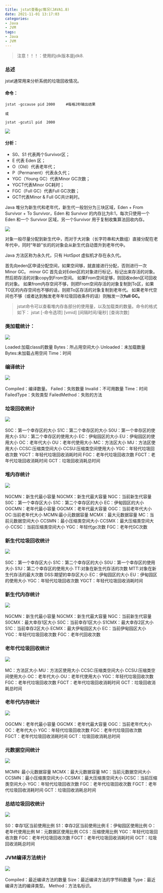 ```yaml
---
title: jstat查看gc情况(JAVA1.8)
date: 2021-11-01 13:17:03
categories: 
- Java
- JVM
tags:
- Java
- JVM
---
```

>注意！！！：使用的jdk版本是jdk8.

### 总述
jstat通常用来分析系统的垃圾回收情况。

#### 命令：

```
jstat -gccause pid 2000     #每格2秒输出结果

或

jstat -gcutil pid  2000
```

![](https://cdn.jsdelivr.net/gh/LVicBlack/IMG/root/20211101135030.png)

#### 分析：

- S0、S1 代表两个Survivor区；
- E 代表 Eden 区；
- O（Old）代表老年代；
- P（Permanent）代表永久代；
- YGC（Young GC）代表Minor GC次数；
- YGCT代表Minor GC耗时；
- FGC（Full GC）代表Full GC次数；
- GCT代表Minor & Full GC共计耗时。

Java 堆分为新生代和老年代，新生代一般划分为三块区域，Eden + From Survivor + To Survivor，Eden 和 Survivor 的内存比为8:1，每次只使用一个Eden 和一个 Survivor 区域，另一个Survivor 用于复制收集算法回收内存。

![](https://cdn.jsdelivr.net/gh/LVicBlack/IMG/root/20211101135110.png)

对象一般尽量分配到新生代中，而对于大对象（长字符串和大数组）直接分配在老年代中，同时“年龄”长的的对象会从新生代自动晋升到老年代中。

Java 方法区称为永久代，只有 HotSpot 虚拟机才存在永久代。
 

首先向eden区申请分配空间，如果空间够，就直接进行分配，否则进行一次Minor GC。
minor GC 首先会对Eden区的对象进行标记，标记出来存活的对象。然后把存活的对象copy到From空间。
如果From空间足够，则回收eden区可回收的对象。
如果from内存空间不够，则把From空间存活的对象复制到To区，如果TO区的内存空间也不够的话，则把To区存活的对象复制到老年代。
如果老年代空间也不够（或者达到触发老年年垃圾回收条件的话）则触发一次**full GC。**

>jstat命令可以查看堆内存各部分的使用量，以及加载类的数量。命令的格式如下：
>jstat [-命令选项] [vmid] [间隔时间/毫秒] [查询次数]
 

### 类加载统计：
![](https://cdn.jsdelivr.net/gh/LVicBlack/IMG/root/20211101135555.png)

Loaded:加载class的数量
Bytes：所占用空间大小
Unloaded：未加载数量
Bytes:未加载占用空间
Time：时间


### 编译统计
![](https://cdn.jsdelivr.net/gh/LVicBlack/IMG/root/20211101135601.png)　

Compiled：编译数量。
Failed：失败数量
Invalid：不可用数量
Time：时间
FailedType：失败类型
FailedMethod：失败的方法


### 垃圾回收统计
![](https://cdn.jsdelivr.net/gh/LVicBlack/IMG/root/20211101135609.png)　

S0C：第一个幸存区的大小
S1C：第二个幸存区的大小
S0U：第一个幸存区的使用大小
S1U：第二个幸存区的使用大小
EC：伊甸园区的大小
EU：伊甸园区的使用大小
OC：老年代大小
OU：老年代使用大小
MC：方法区大小
MU：方法区使用大小
CCSC:压缩类空间大小
CCSU:压缩类空间使用大小
YGC：年轻代垃圾回收次数
YGCT：年轻代垃圾回收消耗时间
FGC：老年代垃圾回收次数
FGCT：老年代垃圾回收消耗时间
GCT：垃圾回收消耗总时间


### 堆内存统计
![](https://cdn.jsdelivr.net/gh/LVicBlack/IMG/root/20211101135631.png)　 

NGCMN：新生代最小容量
NGCMX：新生代最大容量
NGC：当前新生代容量
S0C：第一个幸存区大小
S1C：第二个幸存区的大小
EC：伊甸园区的大小
OGCMN：老年代最小容量
OGCMX：老年代最大容量
OGC：当前老年代大小
OC:当前老年代大小
MCMN:最小元数据容量
MCMX：最大元数据容量
MC：当前元数据空间大小
CCSMN：最小压缩类空间大小
CCSMX：最大压缩类空间大小
CCSC：当前压缩类空间大小
YGC：年轻代gc次数
FGC：老年代GC次数


### 新生代垃圾回收统计
![](https://cdn.jsdelivr.net/gh/LVicBlack/IMG/root/20211101135640.png)　

S0C：第一个幸存区大小
S1C：第二个幸存区的大小
S0U：第一个幸存区的使用大小
S1U：第二个幸存区的使用大小
TT:对象在新生代存活的次数
MTT:对象在新生代存活的最大次数
DSS:期望的幸存区大小
EC：伊甸园区的大小
EU：伊甸园区的使用大小
YGC：年轻代垃圾回收次数
YGCT：年轻代垃圾回收消耗时间


### 新生代内存统计
![](https://cdn.jsdelivr.net/gh/LVicBlack/IMG/root/20211101135652.png)　

NGCMN：新生代最小容量
NGCMX：新生代最大容量
NGC：当前新生代容量
S0CMX：最大幸存1区大小
S0C：当前幸存1区大小
S1CMX：最大幸存2区大小
S1C：当前幸存2区大小
ECMX：最大伊甸园区大小
EC：当前伊甸园区大小
YGC：年轻代垃圾回收次数
FGC：老年代回收次数


### 老年代垃圾回收统计
![](https://cdn.jsdelivr.net/gh/LVicBlack/IMG/root/20211101135705.png)　

MC：方法区大小
MU：方法区使用大小
CCSC:压缩类空间大小
CCSU:压缩类空间使用大小
OC：老年代大小
OU：老年代使用大小
YGC：年轻代垃圾回收次数
FGC：老年代垃圾回收次数
FGCT：老年代垃圾回收消耗时间
GCT：垃圾回收消耗总时间


### 老年代内存统计
![](https://cdn.jsdelivr.net/gh/LVicBlack/IMG/root/20211101135716.png)　

OGCMN：老年代最小容量
OGCMX：老年代最大容量
OGC：当前老年代大小
OC：老年代大小
YGC：年轻代垃圾回收次数
FGC：老年代垃圾回收次数
FGCT：老年代垃圾回收消耗时间
GCT：垃圾回收消耗总时间


### 元数据空间统计
![](https://cdn.jsdelivr.net/gh/LVicBlack/IMG/root/20211101135730.png)　

MCMN: 最小元数据容量
MCMX：最大元数据容量
MC：当前元数据空间大小
CCSMN：最小压缩类空间大小
CCSMX：最大压缩类空间大小
CCSC：当前压缩类空间大小
YGC：年轻代垃圾回收次数
FGC：老年代垃圾回收次数
FGCT：老年代垃圾回收消耗时间
GCT：垃圾回收消耗总时间


### 总结垃圾回收统计
![](https://cdn.jsdelivr.net/gh/LVicBlack/IMG/root/20211101135740.png)　

S0：幸存1区当前使用比例
S1：幸存2区当前使用比例
E：伊甸园区使用比例
O：老年代使用比例
M：元数据区使用比例
CCS：压缩使用比例
YGC：年轻代垃圾回收次数
FGC：老年代垃圾回收次数
FGCT：老年代垃圾回收消耗时间
GCT：垃圾回收消耗总时间


### JVM编译方法统计
![](https://cdn.jsdelivr.net/gh/LVicBlack/IMG/root/20211101135750.png)　

Compiled：最近编译方法的数量
Size：最近编译方法的字节码数量
Type：最近编译方法的编译类型。
Method：方法名标识。































